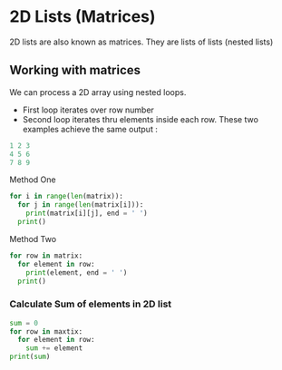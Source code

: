 # 2D Lists (Matrices)
2D lists are also known as matrices. They are lists of lists (nested lists)

## Working with matrices 
We can process a 2D array using nested loops.
- First loop iterates over row number 
- Second loop iterates thru elements inside each row. 
These two examples achieve the same output : <br>
``` python 
1 2 3 
4 5 6 
7 8 9
```
Method One 
```python 
for i in range(len(matrix)):
  for j in range(len(matrix[i])):
    print(matrix[i][j], end = ' ')
  print()
``` 
Method Two 
```python 
for row in matrix:
  for element in row:
    print(element, end = ' ')
  print()
```

### Calculate Sum of elements in 2D list 
```python 
sum = 0 
for row in maxtix:
  for element in row:
    sum += element 
print(sum)
```
